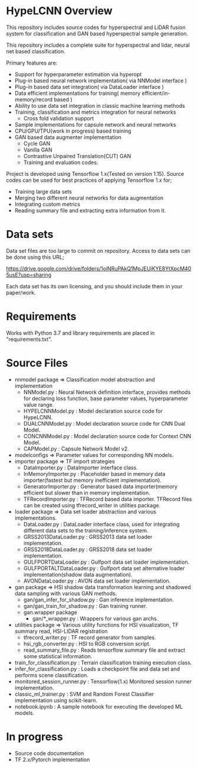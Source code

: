 # HypeLCNN Overview

This repository includes source codes for hyperspectral and LiDAR fusion system for classification and GAN based
hyperspectral sample generation.

This repository includes a complete suite for hyperspectral and lidar, neural net based classification.

Primary features are:

- Support for hyperparameter estimation via hyperopt
- Plug-in based neural network implementation( via NNModel interface )
- Plug-in based data set integration( via DataLoader interface )
- Data efficient implementations for training( memory efficient/in-memory/record based )
- Ability to use data set integration in classic machine learning methods
- Training, classification and metrics integration for neural networks
    - Cross fold validation support
- Sample implementations for capsule network and neural networks
- CPU/GPU/TPU(work in progress) based training
- GAN based data augmenter implementation
    - Cycle GAN
    - Vanilla GAN
    - Contrastive Unpaired Translation(CUT) GAN
    - Training and evaluation codes.

Project is developed using Tensorflow 1.x(Tested on version 1.15). Source codes can be used for best practices of
applying Tensorflow 1.x for;

- Training large data sets
- Merging two different neural networks for data augmentation
- Integrating custom metrics
- Reading summary file and extracting extra information from it.

# Data sets

Data set files are too large to commit on repository. Access to data sets can be done using this URL;

https://drive.google.com/drive/folders/1oiNRuPAkQ1MpJEUjKYE8YtXpcM405usE?usp=sharing

Each data set has its own licensing, and you should include them in your paper/work.

# Requirements

Works with Python 3.7 and library requirements are placed in "requirements.txt".

# Source Files

- nnmodel package => Classification model abstraction and implementation
    - NNModel.py : Neural Network definition interface, provides methods for declaring loss function, base parameter
      values, hyperparameter value range.
    - HYPELCNNModel.py : Model declaration source code for HypeLCNN.
    - DUALCNNModel.py : Model declaration source code for CNN Dual Model.
    - CONCNNModel.py : Model declaration source code for Context CNN Model.
    - CAPModel.py : Capsule Network Model v2.
- modelconfigs => Parameter values for corresponding NN models.
- importer package => TF import strategies
    - DataImporter.py : DataImporter interface class.
    - InMemoryImporter.py : Placeholder based in memory data importer(fastest but memory inefficient
      implementation).
    - GeneratorImporter.py : Generator based data importer(memory efficient but slower than in memory
      implementation.
    - TFRecordImporter.py : TFRecord based data importer. TFRecord files can be created using
      tfrecord_writer in utilities package.
- loader package => Data set loader abstraction and various implementations.
    - DataLoader.py : DataLoader interface class, used for integrating different data sets to the training/inference
      system.
    - GRSS2013DataLoader.py : GRSS2013 data set loader implementation.
    - GRSS2018DataLoader.py : GRSS2018 data set loader implementation.
    - GULFPORTDataLoader.py : Gulfport data set loader implementation.
    - GULFPORTALTDataLoader.py : Gulfport data set alternative loader implementation(shadow data augmentation).
    - AVONDataLoader.py : AVON data set loader implementation.
- gan package => HSI shadow data transformation learning and shadowed data sampling with various GAN methods.
    - gan/gan_infer_for_shadow.py : Gan inference implementation.
    - gan/gan_train_for_shadow.py : Gan training runner.
    - gan.wrapper package
        - gan/*_wrapper.py : Wrappers for various gan archs.
- utilities package => Various utility functions for HSI visualization, TF summary read, HSI-LIDAR registration 
    - tfrecord_writer.py : TF record generator from samples.
    - hsi_rgb_converter.py : HSI to RGB conversion script.
    - read_summary_file.py : Reads tensorflow summary file and extract some statistical information.
- train_for_classification.py : Terrain classification training execution class.
- infer_for_classification.py : Loads a checkpoint file and data set and performs scene classification.
- monitored_session_runner.py : Tensorflow(1.x) Monitored session runner implementation.
- classic_ml_trainer.py : SVM and Random Forest Classifier implementation using scikit-learn.
- notebook.ipynb : A sample notebook for executing the developed ML models.

# In progress

- Source code documentation
- TF 2.x/Pytorch implementation